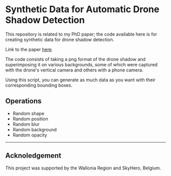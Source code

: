 # Synthetic Data for Automatic Drone Shadow Detection
This repository is related to my PhD paper; the code available here is for creating synthetic data for drone shadow detection.

Link to the paper [here](https://orbi.umons.ac.be/handle/20.500.12907/43255).

The code consists of taking a png format of the drone shadow and superimposing it on various backgrounds, some of which were captured with the drone's vertical camera and others with a phone camera.

Using this script, you can generate as much data as you want with their corresponding bounding boxes.


## Operations
- Random shape
- Random position
- Random blur
- Random background
- Random opacity


----------------------------------------------------------------------

## Acknoledgement
This project was supported by the Wallonia Region and SkyHero, Belgium.
